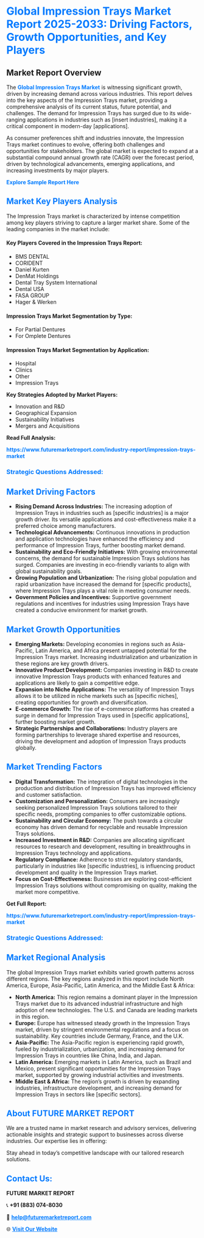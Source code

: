 <h1 style="color: #007BFF;">Global Impression Trays Market Report 2025-2033: Driving Factors, Growth Opportunities, and Key Players</h1>

<section id="overview">
<h2>Market Report Overview</h2>
<p>The <a href="https://www.futuremarketreport.com/industry-report/impression-trays-market" style="color: #007BFF; text-decoration: none;"><strong>Global Impression Trays Market</strong></a> is witnessing significant growth, driven by increasing demand across various industries. This report delves into the key aspects of the Impression Trays market, providing a comprehensive analysis of its current status, future potential, and challenges. The demand for Impression Trays has surged due to its wide-ranging applications in industries such as [insert industries], making it a critical component in modern-day [applications].</p>
<p>As consumer preferences shift and industries innovate, the Impression Trays market continues to evolve, offering both challenges and opportunities for stakeholders. The global market is expected to expand at a substantial compound annual growth rate (CAGR) over the forecast period, driven by technological advancements, emerging applications, and increasing investments by major players.</p>
</section>

<section id="overview">
<p><a href="https://www.futuremarketreport.com/request-sample/reportId=127224" style="color: #007BFF; text-decoration: none;"><strong>Explore Sample Report Here</strong></a></p>
</section>

<section id="key-players">
<h2 style="color: #007BFF;">Market Key Players Analysis</h2>
<p>The Impression Trays market is characterized by intense competition among key players striving to capture a larger market share. Some of the leading companies in the market include:</p>
<h4>Key Players Covered in the Impression Trays Report:</h4>
<ul><li>BMS DENTAL</li><li>CORIDENT</li><li>Daniel Kurten</li><li>DenMat Holdings</li><li>Dental Tray System International</li><li>Dental USA</li><li>FASA GROUP</li><li>Hager &amp; Werken</li></ul>
<h4>Impression Trays Market Segmentation by Type:</h4>
<ul><li>For Partial Dentures</li><li>For Omplete Dentures</li></ul>

<h4>Impression Trays Market Segmentation by Application:</h4>
<ul><li>Hospital</li><li>Clinics</li><li>Other</li><li>Impression Trays</li></ul>
<p><strong>Key Strategies Adopted by Market Players:</strong></p>
<ul>
<li>Innovation and R&D</li>
<li>Geographical Expansion</li>
<li>Sustainability Initiatives</li>
<li>Mergers and Acquisitions</li>
</ul>
</section>

<section>
<p><strong>Read Full Analysis: </strong></p><a href="https://www.futuremarketreport.com/industry-report/impression-trays-market" style="color: #007BFF; text-decoration: none;"><strong>https://www.futuremarketreport.com/industry-report/impression-trays-market</strong></a>
<h3 style="color: #007BFF;">Strategic Questions Addressed:</h3>
</section>

<section id="driving-factors">
<h2 style="color: #007BFF;">Market Driving Factors</h2>
<ul>
<li><strong>Rising Demand Across Industries:</strong> The increasing adoption of Impression Trays in industries such as [specific industries] is a major growth driver. Its versatile applications and cost-effectiveness make it a preferred choice among manufacturers.</li>
<li><strong>Technological Advancements:</strong> Continuous innovations in production and application technologies have enhanced the efficiency and performance of Impression Trays, further boosting market demand.</li>
<li><strong>Sustainability and Eco-Friendly Initiatives:</strong> With growing environmental concerns, the demand for sustainable Impression Trays solutions has surged. Companies are investing in eco-friendly variants to align with global sustainability goals.</li>
<li><strong>Growing Population and Urbanization:</strong> The rising global population and rapid urbanization have increased the demand for [specific products], where Impression Trays plays a vital role in meeting consumer needs.</li>
<li><strong>Government Policies and Incentives:</strong> Supportive government regulations and incentives for industries using Impression Trays have created a conducive environment for market growth.</li>
</ul>
</section>

<section id="growth-opportunities">
<h2 style="color: #007BFF;">Market Growth Opportunities</h2>
<ul>
<li><strong>Emerging Markets:</strong> Developing economies in regions such as Asia-Pacific, Latin America, and Africa present untapped potential for the Impression Trays market. Increasing industrialization and urbanization in these regions are key growth drivers.</li>
<li><strong>Innovative Product Development:</strong> Companies investing in R&D to create innovative Impression Trays products with enhanced features and applications are likely to gain a competitive edge.</li>
<li><strong>Expansion into Niche Applications:</strong> The versatility of Impression Trays allows it to be utilized in niche markets such as [specific niches], creating opportunities for growth and diversification.</li>
<li><strong>E-commerce Growth:</strong> The rise of e-commerce platforms has created a surge in demand for Impression Trays used in [specific applications], further boosting market growth.</li>
<li><strong>Strategic Partnerships and Collaborations:</strong> Industry players are forming partnerships to leverage shared expertise and resources, driving the development and adoption of Impression Trays products globally.</li>
</ul>
</section>

<section id="trending-factors">
<h2 style="color: #007BFF;">Market Trending Factors</h2>
<ul>
<li><strong>Digital Transformation:</strong> The integration of digital technologies in the production and distribution of Impression Trays has improved efficiency and customer satisfaction.</li>
<li><strong>Customization and Personalization:</strong> Consumers are increasingly seeking personalized Impression Trays solutions tailored to their specific needs, prompting companies to offer customizable options.</li>
<li><strong>Sustainability and Circular Economy:</strong> The push towards a circular economy has driven demand for recyclable and reusable Impression Trays solutions.</li>
<li><strong>Increased Investment in R&D:</strong> Companies are allocating significant resources to research and development, resulting in breakthroughs in Impression Trays technology and applications.</li>
<li><strong>Regulatory Compliance:</strong> Adherence to strict regulatory standards, particularly in industries like [specific industries], is influencing product development and quality in the Impression Trays market.</li>
<li><strong>Focus on Cost-Effectiveness:</strong> Businesses are exploring cost-efficient Impression Trays solutions without compromising on quality, making the market more competitive.</li>
</ul>
</section>

<section>
<p><strong>Get Full Report: </strong></p><a href="https://www.futuremarketreport.com/industry-report/impression-trays-market" style="color: #007BFF; text-decoration: none;"><strong>https://www.futuremarketreport.com/industry-report/impression-trays-market</strong></a>
<h3 style="color: #007BFF;">Strategic Questions Addressed:</h3>
</section>


<section id="regional-analysis">
<h2 style="color: #007BFF;">Market Regional Analysis</h2>
<p>The global Impression Trays market exhibits varied growth patterns across different regions. The key regions analyzed in this report include North America, Europe, Asia-Pacific, Latin America, and the Middle East & Africa:</p>
<ul>
<li><strong>North America:</strong> This region remains a dominant player in the Impression Trays market due to its advanced industrial infrastructure and high adoption of new technologies. The U.S. and Canada are leading markets in this region.</li>
<li><strong>Europe:</strong> Europe has witnessed steady growth in the Impression Trays market, driven by stringent environmental regulations and a focus on sustainability. Key countries include Germany, France, and the U.K.</li>
<li><strong>Asia-Pacific:</strong> The Asia-Pacific region is experiencing rapid growth, fueled by industrialization, urbanization, and increasing demand for Impression Trays in countries like China, India, and Japan.</li>
<li><strong>Latin America:</strong> Emerging markets in Latin America, such as Brazil and Mexico, present significant opportunities for the Impression Trays market, supported by growing industrial activities and investments.</li>
<li><strong>Middle East & Africa:</strong> The region’s growth is driven by expanding industries, infrastructure development, and increasing demand for Impression Trays in sectors like [specific sectors].</li>
</ul>
</section>

<footer>
<h2 style="color: #007BFF;">About FUTURE MARKET REPORT</h2>
<p>We are a trusted name in market research and advisory services, delivering actionable insights and strategic support to businesses across diverse industries. Our expertise lies in offering:</p>

<p>Stay ahead in today’s competitive landscape with our tailored research solutions.</p>

<h2 style="color: #007BFF;">Contact Us:</h2>
<p><strong>FUTURE MARKET REPORT</strong></p>
<p>📞 <strong>+91 (883) 074-8030</strong></p>
<p>📧 <strong><a href="mailto:help@futuremarketreport.com" style="color: #007BFF;">help@futuremarketreport.com</a></strong></p>
<p>🌐 <strong><a href="https://www.futuremarketreport.com/" style="color: #007BFF;">Visit Our Website</a></strong></p>
</footer>